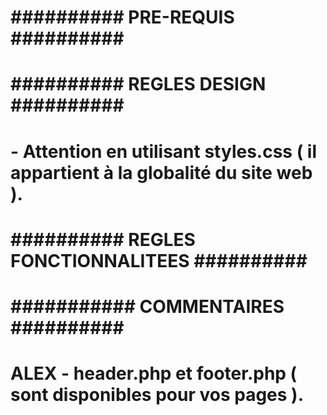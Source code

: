 # ########## PRE-REQUIS ########## #
#
#
#
#
#
#
#
# ########## REGLES DESIGN ########## #
#
# - Attention en utilisant styles.css ( il appartient à la globalité du site web ).
#
#
# ########## REGLES FONCTIONNALITEES ########## #
#
#
#
# ########### COMMENTAIRES ########## #
#
#
# ALEX - header.php et footer.php ( sont disponibles pour vos pages ).
#
# 
#
#
#